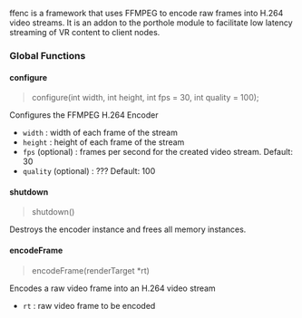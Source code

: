 ffenc is a framework that uses FFMPEG to encode raw frames into H.264 video streams. It is an addon to the porthole module to facilitate low latency streaming of VR content to client nodes.

### Global Functions ###

#### configure ####
> configure(int width, int height, int fps = 30, int quality = 100);

Configures the FFMPEG H.264 Encoder
- `width` : width of each frame of the stream
- `height` : height of each frame of the stream
- `fps` (optional) : frames per second for the created video stream. Default: 30
- `quality` (optional) : ??? Default: 100

#### shutdown ####
> shutdown()

Destroys the encoder instance and frees all memory instances.

#### encodeFrame ####
> encodeFrame(renderTarget *rt)

Encodes a raw video frame into an H.264 video stream
- `rt` : raw video frame to be encoded
